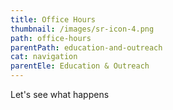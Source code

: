 ```yaml
---
title: Office Hours
thumbnail: /images/sr-icon-4.png
path: office-hours
parentPath: education-and-outreach
cat: navigation
parentEle: Education & Outreach
---
```

Let's see what happens

